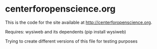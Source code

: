 centerforopenscience.org
========================

This is the code for the site available at http://centerforopenscience.org.

Requires: wysiweb and its dependents (pip install wysiweb)

Trying to create different versions of this file for testing purposes